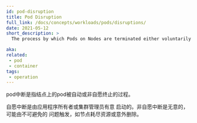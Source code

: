 ```yaml
---
id: pod-disruption
title: Pod Disruption
full_link: /docs/concepts/workloads/pods/disruptions/
date: 2021-05-12
short_description: >
  The process by which Pods on Nodes are terminated either voluntarily or involuntarily.

aka:
related:
 - pod
 - container
tags:
 - operation
---
```

<!--
[Pod disruption](/docs/concepts/workloads/pods/disruptions/) is the process by which 
Pods on Nodes are terminated either voluntarily or involuntarily. 
-->

pod中断是指结点上的pod被自动或非自愿终止的过程。

<!--more--> 

<!--
Voluntary disruptions are started intentionally by application owners or cluster 
administrators. Involuntary disruptions are unintentional and can be triggered by 
unavoidable issues like Nodes running out of resources, or by accidental deletions. 
-->

自愿中断是由应用程序所有者或集群管理员有意
启动的。非自愿中断是无意的，可能由不可避免的
问题触发，如节点耗尽资源或意外删除。
